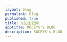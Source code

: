 ```yaml
---
layout: blog
permalink: blog
published: true
title: 东边山云网
apptitle: ROCEYS's BLOG
description: ROCEYS's BLOG
---
```


